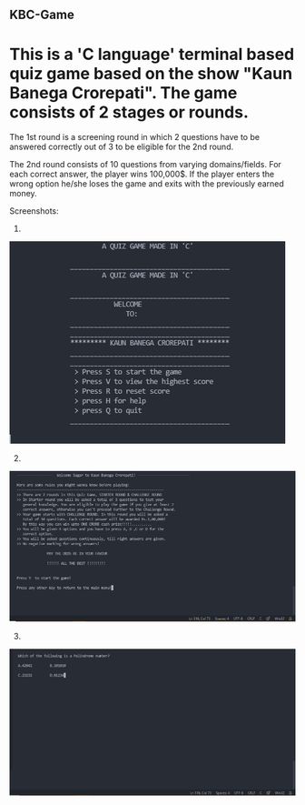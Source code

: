 ## KBC-Game

# This is a 'C language' terminal based quiz game based on the show "Kaun Banega Crorepati". The game consists of 2 stages or rounds.

The 1st round is a screening round in which 2 questions have to be answered correctly out of 3 to be eligible for the 2nd round.

The 2nd round consists of 10 questions from varying domains/fields. For each correct answer, the player wins 100,000$.
If the player enters the wrong option he/she loses the game and exits with the previously earned money.

Screenshots:

1.

![1st screen](https://github.com/Almostsagar/KBC-Game/blob/main/assets/1.png?raw=true)

2.

![1st screen](https://github.com/Almostsagar/KBC-Game/blob/main/assets/2.png?raw=true)

3.

![1st screen](https://github.com/Almostsagar/KBC-Game/blob/main/assets/3.png?raw=true)
